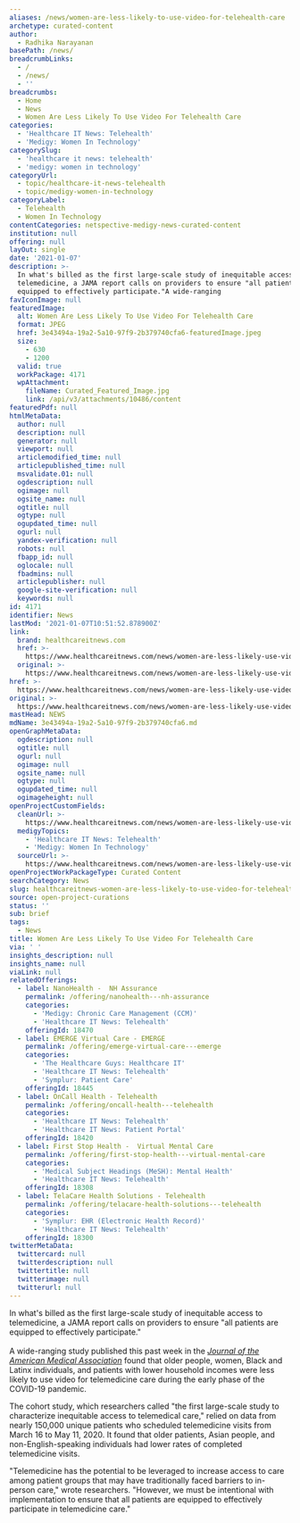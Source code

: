 ```yaml
---
aliases: /news/women-are-less-likely-to-use-video-for-telehealth-care
archetype: curated-content
author:
  - Radhika Narayanan
basePath: /news/
breadcrumbLinks:
  - /
  - /news/
  - ''
breadcrumbs:
  - Home
  - News
  - Women Are Less Likely To Use Video For Telehealth Care
categories:
  - 'Healthcare IT News: Telehealth'
  - 'Medigy: Women In Technology'
categorySlug:
  - 'healthcare it news: telehealth'
  - 'medigy: women in technology'
categoryUrl:
  - topic/healthcare-it-news-telehealth
  - topic/medigy-women-in-technology
categoryLabel:
  - Telehealth
  - Women In Technology
contentCategories: netspective-medigy-news-curated-content
institution: null
offering: null
layOut: single
date: '2021-01-07'
description: >-
  In what's billed as the first large-scale study of inequitable access to
  telemedicine, a JAMA report calls on providers to ensure "all patients are
  equipped to effectively participate."A wide-ranging 
favIconImage: null
featuredImage:
  alt: Women Are Less Likely To Use Video For Telehealth Care
  format: JPEG
  href: 3e43494a-19a2-5a10-97f9-2b379740cfa6-featuredImage.jpeg
  size:
    - 630
    - 1200
  valid: true
  workPackage: 4171
  wpAttachment:
    fileName: Curated_Featured_Image.jpg
    link: /api/v3/attachments/10486/content
featuredPdf: null
htmlMetaData:
  author: null
  description: null
  generator: null
  viewport: null
  articlemodified_time: null
  articlepublished_time: null
  msvalidate.01: null
  ogdescription: null
  ogimage: null
  ogsite_name: null
  ogtitle: null
  ogtype: null
  ogupdated_time: null
  ogurl: null
  yandex-verification: null
  robots: null
  fbapp_id: null
  oglocale: null
  fbadmins: null
  articlepublisher: null
  google-site-verification: null
  keywords: null
id: 4171
identifier: News
lastMod: '2021-01-07T10:51:52.878900Z'
link:
  brand: healthcareitnews.com
  href: >-
    https://www.healthcareitnews.com/news/women-are-less-likely-use-video-telehealth-care
  original: >-
    https://www.healthcareitnews.com/news/women-are-less-likely-use-video-telehealth-care
href: >-
  https://www.healthcareitnews.com/news/women-are-less-likely-use-video-telehealth-care
original: >-
  https://www.healthcareitnews.com/news/women-are-less-likely-use-video-telehealth-care
mastHead: NEWS
mdName: 3e43494a-19a2-5a10-97f9-2b379740cfa6.md
openGraphMetaData:
  ogdescription: null
  ogtitle: null
  ogurl: null
  ogimage: null
  ogsite_name: null
  ogtype: null
  ogupdated_time: null
  ogimageheight: null
openProjectCustomFields:
  cleanUrl: >-
    https://www.healthcareitnews.com/news/women-are-less-likely-use-video-telehealth-care
  medigyTopics:
    - 'Healthcare IT News: Telehealth'
    - 'Medigy: Women In Technology'
  sourceUrl: >-
    https://www.healthcareitnews.com/news/women-are-less-likely-use-video-telehealth-care
openProjectWorkPackageType: Curated Content
searchCategory: News
slug: healthcareitnews-women-are-less-likely-to-use-video-for-telehealth-care
source: open-project-curations
status: ''
sub: brief
tags:
  - News
title: Women Are Less Likely To Use Video For Telehealth Care
via: ' '
insights_description: null
insights_name: null
viaLink: null
relatedOfferings:
  - label: NanoHealth -  NH Assurance
    permalink: /offering/nanohealth---nh-assurance
    categories:
      - 'Medigy: Chronic Care Management (CCM)'
      - 'Healthcare IT News: Telehealth'
    offeringId: 18470
  - label: EMERGE Virtual Care - EMERGE
    permalink: /offering/emerge-virtual-care---emerge
    categories:
      - 'The Healthcare Guys: Healthcare IT'
      - 'Healthcare IT News: Telehealth'
      - 'Symplur: Patient Care'
    offeringId: 18445
  - label: OnCall Health - Telehealth
    permalink: /offering/oncall-health---telehealth
    categories:
      - 'Healthcare IT News: Telehealth'
      - 'Healthcare IT News: Patient Portal'
    offeringId: 18420
  - label: First Stop Health -  Virtual Mental Care
    permalink: /offering/first-stop-health---virtual-mental-care
    categories:
      - 'Medical Subject Headings (MeSH): Mental Health'
      - 'Healthcare IT News: Telehealth'
    offeringId: 18308
  - label: TelaCare Health Solutions - Telehealth
    permalink: /offering/telacare-health-solutions---telehealth
    categories:
      - 'Symplur: EHR (Electronic Health Record)'
      - 'Healthcare IT News: Telehealth'
    offeringId: 18300
twitterMetaData:
  twittercard: null
  twitterdescription: null
  twittertitle: null
  twitterimage: null
  twitterurl: null
---
```

<p>In what's billed as the first large-scale study of inequitable access to telemedicine, a JAMA report calls on providers to ensure "all patients are equipped to effectively participate."<br><br>A wide-ranging study published this past week in the <a href="https://jamanetwork.com/journals/jamanetworkopen/fullarticle/2774488"><i>Journal of the American Medical Association</i></a> found that older people, women, Black and Latinx individuals, and patients with lower household incomes were less likely to use video for telemedicine care during the early phase of the COVID-19 pandemic. &nbsp;</p><p>The cohort study, which researchers called "the first large-scale study to characterize inequitable access to telemedical care," relied on data from nearly 150,000 unique patients who scheduled telemedicine visits from March 16 to May 11, 2020. It found that older patients, Asian people, and non-English-speaking individuals had lower rates of completed telemedicine visits. &nbsp;</p><p>"Telemedicine has the potential to be leveraged to increase access to care among patient groups that may have traditionally faced barriers to in-person care," wrote researchers. "However, we must be intentional with implementation to ensure that all patients are equipped to effectively participate in telemedicine care." &nbsp;</p>